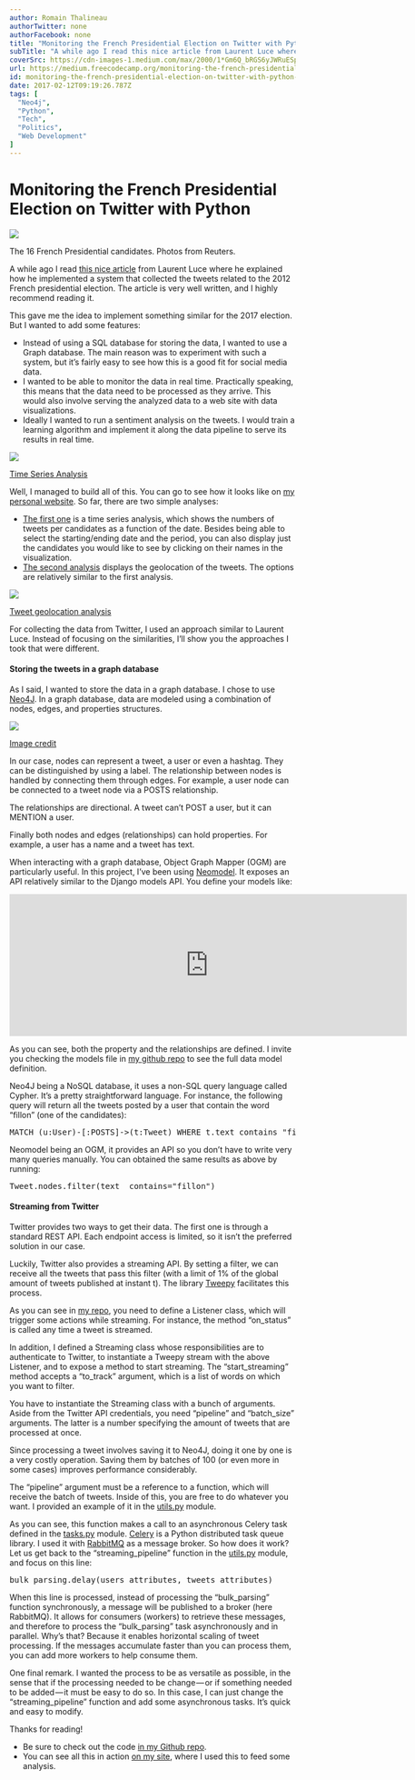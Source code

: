 ```yaml
---
author: Romain Thalineau
authorTwitter: none
authorFacebook: none
title: "Monitoring the French Presidential Election on Twitter with Python"
subTitle: "A while ago I read this nice article from Laurent Luce where he explained how he implemented a system that collected the tweets related t..."
coverSrc: https://cdn-images-1.medium.com/max/2000/1*Gm6Q_bRGS6yJWRuESpPx5w.png
url: https://medium.freecodecamp.org/monitoring-the-french-presidential-election-on-twitter-with-python-6a2a9310e6f4
id: monitoring-the-french-presidential-election-on-twitter-with-python-6a2a9310e6f4
date: 2017-02-12T09:19:26.787Z
tags: [
  "Neo4j",
  "Python",
  "Tech",
  "Politics",
  "Web Development"
]
---
```

# Monitoring the French Presidential Election on Twitter with Python







![](https://cdn-images-1.medium.com/max/2000/1*Gm6Q_bRGS6yJWRuESpPx5w.png)

The 16 French Presidential candidates. Photos from Reuters.







A while ago I read [this nice article](http://www.laurentluce.com/posts/python-twitter-statistics-and-the-2012-french-presidential-election/) from Laurent Luce where he explained how he implemented a system that collected the tweets related to the 2012 French presidential election. The article is very well written, and I highly recommend reading it.

This gave me the idea to implement something similar for the 2017 election. But I wanted to add some features:

*   Instead of using a SQL database for storing the data, I wanted to use a Graph database. The main reason was to experiment with such a system, but it’s fairly easy to see how this is a good fit for social media data.
*   I wanted to be able to monitor the data in real time. Practically speaking, this means that the data need to be processed as they arrive. This would also involve serving the analyzed data to a web site with data visualizations.
*   Ideally I wanted to run a sentiment analysis on the tweets. I would train a learning algorithm and implement it along the data pipeline to serve its results in real time.







![](https://cdn-images-1.medium.com/max/2000/1*y9G8AIt2rJnWwhjdv_Zn0w.png)

[Time Series Analysis](https://www.auguratech.com/#/twitter/time_series)







Well, I managed to build all of this. You can go to see how it looks like on [my personal website](https://www.auguratech.com/#/twitter). So far, there are two simple analyses:

*   [The first one](https://www.auguratech.com/#/twitter/time_series) is a time series analysis, which shows the numbers of tweets per candidates as a function of the date. Besides being able to select the starting/ending date and the period, you can also display just the candidates you would like to see by clicking on their names in the visualization.
*   [The second analysis](https://www.auguratech.com/#/twitter/geospatial) displays the geolocation of the tweets. The options are relatively similar to the first analysis.







![](https://cdn-images-1.medium.com/max/2000/1*G8iD7P81--DVJf1NTDTmbA.png)

[Tweet geolocation analysis](https://www.auguratech.com/#/twitter/geospatial)







For collecting the data from Twitter, I used an approach similar to Laurent Luce. Instead of focusing on the similarities, I’ll show you the approaches I took that were different.

#### Storing the tweets in a graph database

As I said, I wanted to store the data in a graph database. I chose to use [Neo4J](https://neo4j.com/). In a graph database, data are modeled using a combination of nodes, edges, and properties structures.



![](https://cdn-images-1.medium.com/max/1600/1*XlHtECBpilVo7Jk7ujcCbA.png)

[Image credit](http://network.graphdemos.com/)



In our case, nodes can represent a tweet, a user or even a hashtag. They can be distinguished by using a label. The relationship between nodes is handled by connecting them through edges. For example, a user node can be connected to a tweet node via a POSTS relationship.

The relationships are directional. A tweet can’t POST a user, but it can MENTION a user.

Finally both nodes and edges (relationships) can hold properties. For example, a user has a name and a tweet has text.

When interacting with a graph database, Object Graph Mapper (OGM) are particularly useful. In this project, I’ve been using [Neomodel](https://github.com/robinedwards/neomodel). It exposes an API relatively similar to the Django models API. You define your models like:





<iframe width="700" height="250" src="https://medium.freecodecamp.org/media/7906b7c0e733a716edaa283e2b09c137?postId=6a2a9310e6f4" data-media-id="7906b7c0e733a716edaa283e2b09c137" data-thumbnail="https://i.embed.ly/1/image?url=https%3A%2F%2Favatars0.githubusercontent.com%2Fu%2F9165318%3Fv%3D3%26s%3D400&amp;key=4fce0568f2ce49e8b54624ef71a8a5bd" allowfullscreen="" frameborder="0"></iframe>





As you can see, both the property and the relationships are defined. I invite you checking the models file in [my github repo](https://github.com/romaintha/twitter/blob/master/twitter/models.py) to see the full data model definition.

Neo4J being a NoSQL database, it uses a non-SQL query language called Cypher. It’s a pretty straightforward language. For instance, the following query will return all the tweets posted by a user that contain the word “fillon” (one of the candidates):

<pre name="8173" id="8173" class="graf graf--pre graf-after--p">MATCH (u:User)-[:POSTS]->(t:Tweet) WHERE t.text contains "fillon" return t</pre>

Neomodel being an OGM, it provides an API so you don’t have to write very many queries manually. You can obtained the same results as above by running:

<pre name="b430" id="b430" class="graf graf--pre graf-after--p">Tweet.nodes.filter(text__contains="fillon")</pre>

#### Streaming from Twitter

Twitter provides two ways to get their data. The first one is through a standard REST API. Each endpoint access is limited, so it isn’t the preferred solution in our case.

Luckily, Twitter also provides a streaming API. By setting a filter, we can receive all the tweets that pass this filter (with a limit of 1% of the global amount of tweets published at instant t). The library [Tweepy](https://github.com/tweepy/tweepy) facilitates this process.

As you can see in [my repo](https://github.com/romaintha/twitter/blob/master/twitter/streaming_api.py), you need to define a Listener class, which will trigger some actions while streaming. For instance, the method “on_status” is called any time a tweet is streamed.

In addition, I defined a Streaming class whose responsibilities are to authenticate to Twitter, to instantiate a Tweepy stream with the above Listener, and to expose a method to start streaming. The “start_streaming” method accepts a “to_track” argument, which is a list of words on which you want to filter.

You have to instantiate the Streaming class with a bunch of arguments. Aside from the Twitter API credentials, you need “pipeline” and “batch_size” arguments. The latter is a number specifying the amount of tweets that are processed at once.

Since processing a tweet involves saving it to Neo4J, doing it one by one is a very costly operation. Saving them by batches of 100 (or even more in some cases) improves performance considerably.

The “pipeline” argument must be a reference to a function, which will receive the batch of tweets. Inside of this, you are free to do whatever you want. I provided an example of it in the [utils.py](https://github.com/romaintha/twitter/blob/master/twitter/utils.py) module.

As you can see, this function makes a call to an asynchronous Celery task defined in the [tasks.py](https://github.com/romaintha/twitter/blob/master/twitter/tasks.py) module. [Celery](http://www.celeryproject.org/) is a Python distributed task queue library. I used it with [RabbitMQ](https://www.rabbitmq.com/) as a message broker. So how does it work? Let us get back to the “streaming_pipeline” function in the [utils.py](https://github.com/romaintha/twitter/blob/master/twitter/utils.py) module, and focus on this line:

<pre name="20e1" id="20e1" class="graf graf--pre graf-after--p">bulk_parsing.delay(users_attributes, tweets_attributes)</pre>

When this line is processed, instead of processing the “bulk_parsing” function synchronously, a message will be published to a broker (here RabbitMQ). It allows for consumers (workers) to retrieve these messages, and therefore to process the “bulk_parsing” task asynchronously and in parallel. Why’s that? Because it enables horizontal scaling of tweet processing. If the messages accumulate faster than you can process them, you can add more workers to help consume them.

One final remark. I wanted the process to be as versatile as possible, in the sense that if the processing needed to be change — or if something needed to be added — it must be easy to do so. In this case, I can just change the “streaming_pipeline” function and add some asynchronous tasks. It’s quick and easy to modify.

Thanks for reading!

*   Be sure to check out the code [in my Github repo](https://github.com/romaintha/twitter).
*   You can see all this in action [on my site](http://network.graphdemos.com/), where I used this to feed some analysis.









